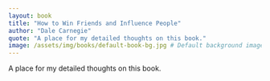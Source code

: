 ```yaml
---
layout: book
title: "How to Win Friends and Influence People"
author: "Dale Carnegie"
quote: "A place for my detailed thoughts on this book."
image: /assets/img/books/default-book-bg.jpg # Default background image
---
```


A place for my detailed thoughts on this book.

